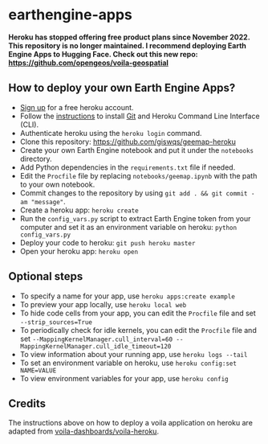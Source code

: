 # earthengine-apps

**Heroku has stopped offering free product plans since November 2022. This repository is no longer maintained. I recommend deploying Earth Engine Apps to Hugging Face. Check out this new repo: <https://github.com/opengeos/voila-geospatial>**

## How to deploy your own Earth Engine Apps?

- [Sign up](https://signup.heroku.com/) for a free heroku account.
- Follow the [instructions](https://devcenter.heroku.com/articles/getting-started-with-python#set-up) to install [Git](https://git-scm.com/book/en/v2/Getting-Started-Installing-Git) and Heroku Command Line Interface (CLI).
- Authenticate heroku using the `heroku login` command.
- Clone this repository: <https://github.com/giswqs/geemap-heroku>
- Create your own Earth Engine notebook and put it under the `notebooks` directory.
- Add Python dependencies in the `requirements.txt` file if needed.
- Edit the `Procfile` file by replacing `notebooks/geemap.ipynb` with the path to your own notebook.
- Commit changes to the repository by using `git add . && git commit -am "message"`.
- Create a heroku app: `heroku create`
- Run the `config_vars.py` script to extract Earth Engine token from your computer and set it as an environment variable on heroku: `python config_vars.py`
- Deploy your code to heroku: `git push heroku master`
- Open your heroku app: `heroku open`

## Optional steps

- To specify a name for your app, use `heroku apps:create example`
- To preview your app locally, use `heroku local web`
- To hide code cells from your app, you can edit the `Procfile` file and set `--strip_sources=True`
- To periodically check for idle kernels, you can edit the `Procfile` file and set `--MappingKernelManager.cull_interval=60 --MappingKernelManager.cull_idle_timeout=120`
- To view information about your running app, use `heroku logs --tail`
- To set an environment variable on heroku, use `heroku config:set NAME=VALUE`
- To view environment variables for your app, use `heroku config`

## Credits

The instructions above on how to deploy a voila application on heroku are adapted from [voila-dashboards/voila-heroku](https://github.com/voila-dashboards/voila-heroku).



